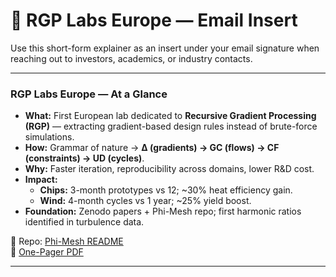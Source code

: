 # 📧 RGP Labs Europe — Email Insert

Use this short-form explainer as an insert under your email signature when reaching out to investors, academics, or industry contacts.

---

### RGP Labs Europe — At a Glance
- **What:** First European lab dedicated to **Recursive Gradient Processing (RGP)** — extracting gradient-based design rules instead of brute-force simulations.  
- **How:** Grammar of nature → **Δ (gradients) → GC (flows) → CF (constraints) → UD (cycles)**.  
- **Why:** Faster iteration, reproducibility across domains, lower R&D cost.  
- **Impact:**  
  - **Chips:** 3-month prototypes vs 12; ~30% heat efficiency gain.  
  - **Wind:** 4-month cycles vs 1 year; ~25% yield boost.  
- **Foundation:**
  Zenodo papers + Phi-Mesh repo; first harmonic ratios identified in turbulence data.  

📂 Repo: [Phi-Mesh README](https://github.com/gradient-pulse/phi-mesh/blob/main/README.md)  
📄 [One-Pager PDF](../visuals/2025-10-02_RGP_Labs_OnePager.pdf)

---
